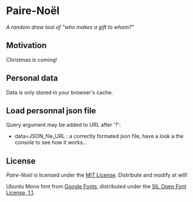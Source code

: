 Paire-Noël
==========
_A random draw tool of "who makes a gift to whom?"_

## Motivation
Christmas is coming!

## Personal data
Data is only stored in your browser's cache.

## Load personnal json file
Query argument may be added to URL after '?':
- data=JSON_file_URL : a correctly formated json file, have a look a the console to see how it works...

## License
_Paire-Noël_ is licensed under the [MIT License](LICENSE). Distribute and modify at will!

Ubuntu Mono font from [Google Fonts](https://fonts.google.com/specimen/Ubuntu+Mono), distributed under the [SIL Open Font License, 1.1](http://scripts.sil.org/cms/scripts/page.php?site_id=nrsi&id=OFL).
